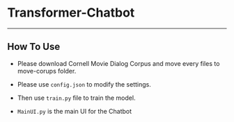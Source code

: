 # Transformer-Chatbot
-------------------------------

## How To Use

- Please download Cornell Movie Dialog Corpus and move every files to move-corups folder.

- Please use `config.json` to modify the settings.

- Then use `train.py` file to train the model.

- `MainUI.py` is the main UI for the Chatbot